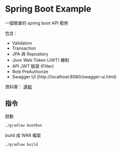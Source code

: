 # Spring Boot Example

一個簡單的 spring boot API 範例

包含：
- Validation
- Transaction
- JPA 與 Repository
- Json Web Token (JWT) 機制
- API JWT 驗證 (Filter)
- Role PreAuthorize
- Swagger UI (http://localhost:8080/swagger-ui.html)

資料庫： [連結](./docs/database.sql)

## 指令

啟動

```sh
./gradlew bootRun
```

build 成 WAR 檔案

```sh
./gradlew build
```

